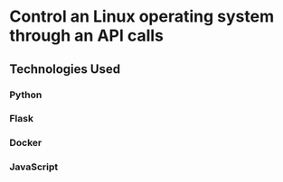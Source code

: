 # Control an Linux operating system through an API calls

## Technologies Used

###   Python
###   Flask
###   Docker
###   JavaScript
